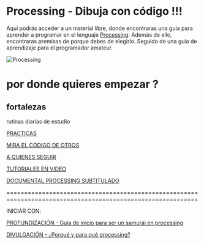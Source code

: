 Processing - Dibuja con código !!!
==========================

Aquí podrás acceder a un material libre, donde encontraras una guia para aprender a programar en el lenguaje [Processing](http://processing.org/). Además de ello, encontraras premisas de porque debes de elegirlo. Seguido de una guía de aprendizaje para el programador amateur.

![Processing](http://diariowm.files.wordpress.com/2013/07/processing2.jpg)

# por donde quieres empezar ?

## fortalezas

rutinas diarias de estudio

[PRACTICAS](practicas.md)

[MIRA EL CÓDIGO DE OTROS](http://www.openprocessing.org/)

[A QUIENES SEGUIR](aquienesseguir.md)

[TUTORIALES EN VIDEO](https://www.youtube.com/playlist?list=PL19223D55BA16ECDF)

[DOCUMENTAL PROCESSING SUBTITULADO](https://vimeo.com/61191770)

============================================================================================================

INICIAR CON:








[PROFUNDIZACIÓN - Guía de inicio para ser un samurái en processing](PROFUNDIZACION.md)

[DIVULGACIÓN - ¿Porqué y para qué processing?](divulgacion.md)



